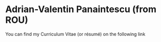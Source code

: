 # Adrian-Valentin Panaintescu (from ROU)

You can find my Curriculum Vitae (or résumé) on the following link

<!--START_SECTION:activity-->
<!--END_SECTION:activity-->